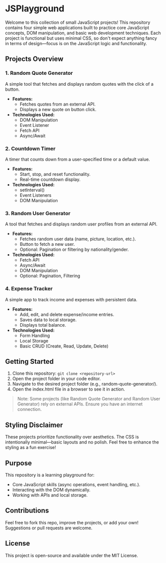 # JSPlayground

Welcome to this collection of small JavaScript projects! This repository contains four simple web applications built to practice core JavaScript concepts, DOM manipulation, and basic web development techniques. Each project is functional but uses minimal CSS, so don't expect anything fancy in terms of design—focus is on the JavaScript logic and functionality.

## Projects Overview

### 1. Random Quote Generator

A simple tool that fetches and displays random quotes with the click of a button.

- **Features:**
  - Fetches quotes from an external API.
  - Displays a new quote on button click.
- **Technologies Used:**
  - DOM Manipulation
  - Event Listener
  - Fetch API
  - Async/Await

### 2. Countdown Timer

A timer that counts down from a user-specified time or a default value.

- **Features:**
  - Start, stop, and reset functionality.
  - Real-time countdown display.
- **Technologies Used:**
  - setInterval()
  - Event Listeners
  - DOM Manipulation

### 3. Random User Generator

A tool that fetches and displays random user profiles from an external API.

- **Features:**
  - Fetches random user data (name, picture, location, etc.).
  - Button to fetch a new user.
  - Optional: Pagination or filtering by nationality/gender.
- **Technologies Used:**
  - Fetch API
  - Async/Await
  - DOM Manipulation
  - Optional: Pagination, Filtering

### 4. Expense Tracker

A simple app to track income and expenses with persistent data.

- **Features:**
  - Add, edit, and delete expense/income entries.
  - Saves data to local storage.
  - Displays total balance.
- **Technologies Used:**
  - Form Handling
  - Local Storage
  - Basic CRUD (Create, Read, Update, Delete)

## Getting Started

1. Clone this repository:
   `git clone <repository-url>`
2. Open the project folder in your code editor.
3. Navigate to the desired project folder (e.g., random-quote-generator/).
4. Open the index.html file in a browser to see it in action.

> Note: Some projects (like Random Quote Generator and Random User Generator) rely on external APIs. Ensure you have an internet connection.

## Styling Disclaimer

These projects prioritize functionality over aesthetics. The CSS is intentionally minimal—basic layouts and no polish. Feel free to enhance the styling as a fun exercise!

## Purpose

This repository is a learning playground for:

- Core JavaScript skills (async operations, event handling, etc.).
- Interacting with the DOM dynamically.
- Working with APIs and local storage.

## Contributions

Feel free to fork this repo, improve the projects, or add your own! Suggestions or pull requests are welcome.

## License

This project is open-source and available under the MIT License.
